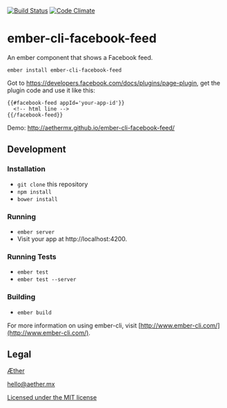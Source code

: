 [![Build Status](https://travis-ci.org/aethermx/ember-cli-facebook-feed.svg?branch=master)](https://travis-ci.org/aethermx/ember-cli-facebook-feed)
[![Code Climate](https://codeclimate.com/github/aethermx/ember-cli-facebook-feed/badges/gpa.svg)](https://codeclimate.com/github/aethermx/ember-cli-facebook-feed)

# ember-cli-facebook-feed

An ember component that shows a Facebook feed.

    ember install ember-cli-facebook-feed

Got to https://developers.facebook.com/docs/plugins/page-plugin, get
the plugin code and use it like this:

    {{#facebook-feed appId='your-app-id'}}
      <!-- html line -->
    {{/facebook-feed}}

Demo: http://aethermx.github.io/ember-cli-facebook-feed/

## Development

### Installation

* `git clone` this repository
* `npm install`
* `bower install`

### Running

* `ember server`
* Visit your app at http://localhost:4200.

### Running Tests

* `ember test`
* `ember test --server`

### Building

* `ember build`

For more information on using ember-cli, visit [http://www.ember-cli.com/](http://www.ember-cli.com/).

## Legal

[Æther](http://aether.mx/)

hello@aether.mx

[Licensed under the MIT license](http://opensource.org/licenses/mit-license.php)
